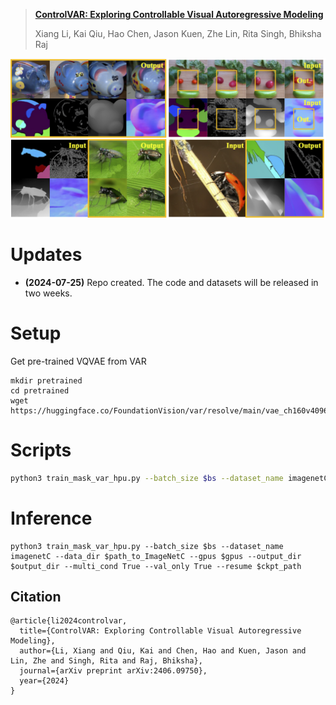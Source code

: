 > [**ControlVAR: Exploring Controllable Visual Autoregressive Modeling**](https://arxiv.org/pdf/2406.09750)
>
> Xiang Li, Kai Qiu, Hao Chen, Jason Kuen, Zhe Lin, Rita Singh, Bhiksha Raj

<p align="center"><img src="Illustration.png" width="700"/></p>

# Updates
- **(2024-07-25)** Repo created. The code and datasets will be released in two weeks.


# Setup

Get pre-trained VQVAE from VAR
```
mkdir pretrained
cd pretrained
wget https://huggingface.co/FoundationVision/var/resolve/main/vae_ch160v4096z32.pth
```

# Scripts

```sh
python3 train_mask_var_hpu.py --batch_size $bs --dataset_name imagenetC --data_dir $path_to_ImageNetC --gpus $gpus  --output_dir $output_dir --multi_cond True --config configs/train_mask_var_ImageNetC_d12.yaml --var_pretrained_path pretrained/var_d12.pth
```

# Inference
```angular2html
python3 train_mask_var_hpu.py --batch_size $bs --dataset_name imagenetC --data_dir $path_to_ImageNetC --gpus $gpus --output_dir $output_dir --multi_cond True --val_only True --resume $ckpt_path
```

## Citation
```
@article{li2024controlvar,
  title={ControlVAR: Exploring Controllable Visual Autoregressive Modeling},
  author={Li, Xiang and Qiu, Kai and Chen, Hao and Kuen, Jason and Lin, Zhe and Singh, Rita and Raj, Bhiksha},
  journal={arXiv preprint arXiv:2406.09750},
  year={2024}
}
```
